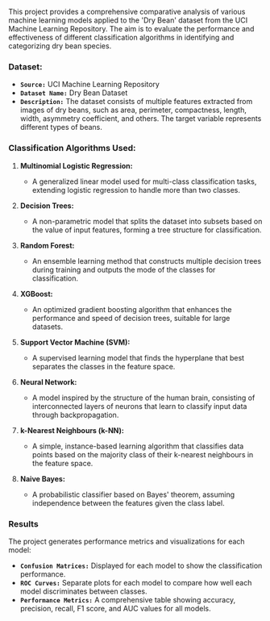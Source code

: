 This project provides a comprehensive comparative analysis of various machine learning models applied to the 'Dry Bean' dataset from the UCI Machine Learning Repository. The aim is to evaluate the performance and effectiveness of different classification algorithms in identifying and categorizing dry bean species.

### **Dataset:**

- **`Source:`** UCI Machine Learning Repository
- **`Dataset Name:`** Dry Bean Dataset
- **`Description:`** The dataset consists of multiple features extracted from images of dry beans, such as area, perimeter, compactness, length, width, asymmetry coefficient, and others. The target variable represents different types of beans.

### **Classification Algorithms Used:**

1. **Multinomial Logistic Regression:**
   - A generalized linear model used for multi-class classification tasks, extending logistic regression to handle more than two classes.
   
2. **Decision Trees:**
   - A non-parametric model that splits the dataset into subsets based on the value of input features, forming a tree structure for classification.
   
3. **Random Forest:**
   - An ensemble learning method that constructs multiple decision trees during training and outputs the mode of the classes for classification.
   
4. **XGBoost:**
   - An optimized gradient boosting algorithm that enhances the performance and speed of decision trees, suitable for large datasets.
   
5. **Support Vector Machine (SVM):**
   - A supervised learning model that finds the hyperplane that best separates the classes in the feature space.
   
6. **Neural Network:**
   - A model inspired by the structure of the human brain, consisting of interconnected layers of neurons that learn to classify input data through backpropagation.
   
7. **k-Nearest Neighbours (k-NN):**
   - A simple, instance-based learning algorithm that classifies data points based on the majority class of their k-nearest neighbours in the feature space.
   
8. **Naive Bayes:**
   - A probabilistic classifier based on Bayes' theorem, assuming independence between the features given the class label.

### **Results**
The project generates performance metrics and visualizations for each model:

- **`Confusion Matrices:`** Displayed for each model to show the classification performance.
- **`ROC Curves:`** Separate plots for each model to compare how well each model discriminates between classes.
- **`Performance Metrics:`** A comprehensive table showing accuracy, precision, recall, F1 score, and AUC values for all models.

